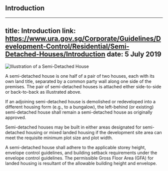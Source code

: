 
## Introduction
---
title: Introduction
link: https://www.ura.gov.sg/Corporate/Guidelines/Development-Control/Residential/Semi-Detached-Houses/Introduction
date: 5 July 2019
---

![Illustration of a Semi-Detached House](https://www.ura.gov.sg/-/media/Corporate/Guidelines/Development-control/Landed-Housing/SD00_Semi-Detached_Typology.jpg?h=100%25&w=100%25)

A semi-detached house is one half of a pair of two houses, each with its own land title, separated by a common party wall along one side of the premises. The pair of semi-detached houses is attached either side-to-side or back-to-back as illustrated above.

If an adjoining semi-detached house is demolished or redeveloped into a different housing form (e.g., to a bungalow), the left-behind (or existing) semi-detached house shall remain a semi-detached house as originally approved.

Semi-detached houses may be built in either areas designated for semi-detached housing or mixed landed housing if the development site area can meet the requisite minimum plot size and plot width.

A semi-detached house shall adhere to the applicable storey height, envelope control guidelines, and building setback requirements under the envelope control guidelines. The permissible Gross Floor Area (GFA) for landed housing is resultant of the allowable building height and envelope.
